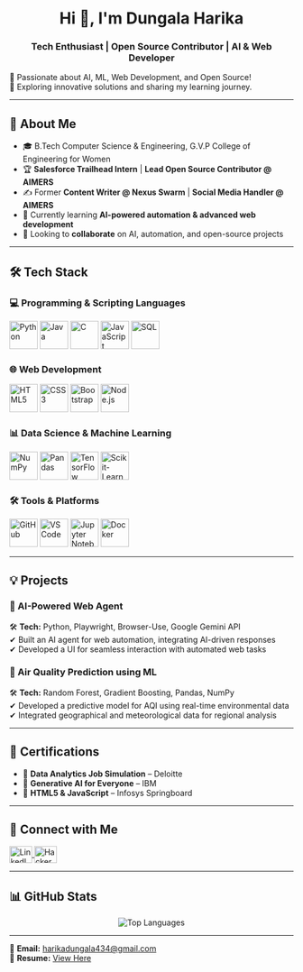 <h1 align="center">Hi 👋, I'm Dungala Harika</h1>
<h3 align="center">Tech Enthusiast | Open Source Contributor | AI & Web Developer</h3>

🔹 Passionate about AI, ML, Web Development, and Open Source!  
🔹 Exploring innovative solutions and sharing my learning journey.  

---

## 🚀 About Me  

- 🎓 B.Tech Computer Science & Engineering, G.V.P College of Engineering for Women  
- 🏆 **Salesforce Trailhead Intern** | **Lead Open Source Contributor @ AIMERS**  
- ✍️ Former **Content Writer @ Nexus Swarm** | **Social Media Handler @ AIMERS**  
- 🌱 Currently learning **AI-powered automation & advanced web development**  
- 🤝 Looking to **collaborate** on AI, automation, and open-source projects  

---

## 🛠 Tech Stack  

### 💻 Programming & Scripting Languages  
<p align="left">
  <img src="https://cdn.jsdelivr.net/gh/devicons/devicon/icons/python/python-original.svg" alt="Python" width="50" height="50"/>
  <img src="https://cdn.jsdelivr.net/gh/devicons/devicon/icons/java/java-original.svg" alt="Java" width="50" height="50"/>
  <img src="https://cdn.jsdelivr.net/gh/devicons/devicon/icons/c/c-original.svg" alt="C" width="50" height="50"/>
  <img src="https://cdn.jsdelivr.net/gh/devicons/devicon/icons/javascript/javascript-original.svg" alt="JavaScript" width="50" height="50"/>
  <img src="https://cdn.jsdelivr.net/gh/devicons/devicon/icons/sqlite/sqlite-original.svg" alt="SQL" width="50" height="50"/>
</p>

### 🌐 Web Development  
<p align="left">
  <img src="https://cdn.jsdelivr.net/gh/devicons/devicon/icons/html5/html5-original.svg" alt="HTML5" width="50" height="50"/>
  <img src="https://cdn.jsdelivr.net/gh/devicons/devicon/icons/css3/css3-original.svg" alt="CSS3" width="50" height="50"/>
  <img src="https://cdn.jsdelivr.net/gh/devicons/devicon/icons/bootstrap/bootstrap-original.svg" alt="Bootstrap" width="50" height="50"/>
  <img src="https://cdn.jsdelivr.net/gh/devicons/devicon/icons/nodejs/nodejs-original.svg" alt="Node.js" width="50" height="50"/>
</p>

### 📊 Data Science & Machine Learning  
<p align="left">
  <img src="https://cdn.jsdelivr.net/gh/devicons/devicon/icons/numpy/numpy-original.svg" alt="NumPy" width="50" height="50"/>
  <img src="https://cdn.jsdelivr.net/gh/devicons/devicon/icons/pandas/pandas-original.svg" alt="Pandas" width="50" height="50"/>
  <img src="https://cdn.jsdelivr.net/gh/devicons/devicon/icons/tensorflow/tensorflow-original.svg" alt="TensorFlow" width="50" height="50"/>
  <img src="https://cdn.jsdelivr.net/gh/devicons/devicon/icons/scikit-learn/scikit-learn-original.svg" alt="Scikit-Learn" width="50" height="50"/>
</p>

### 🛠 Tools & Platforms  
<p align="left">
  <img src="https://cdn.jsdelivr.net/gh/devicons/devicon/icons/github/github-original.svg" alt="GitHub" width="50" height="50"/>
  <img src="https://cdn.jsdelivr.net/gh/devicons/devicon/icons/vscode/vscode-original.svg" alt="VS Code" width="50" height="50"/>
  <img src="https://cdn.jsdelivr.net/gh/devicons/devicon/icons/jupyter/jupyter-original.svg" alt="Jupyter Notebook" width="50" height="50"/>
  <img src="https://cdn.jsdelivr.net/gh/devicons/devicon/icons/docker/docker-original.svg" alt="Docker" width="50" height="50"/>
</p>

---

## 💡 Projects  

### 🔹 AI-Powered Web Agent  
🛠 **Tech:** Python, Playwright, Browser-Use, Google Gemini API  
✔ Built an AI agent for web automation, integrating AI-driven responses  
✔ Developed a UI for seamless interaction with automated web tasks  

### 🔹 Air Quality Prediction using ML  
🛠 **Tech:** Random Forest, Gradient Boosting, Pandas, NumPy  
✔ Developed a predictive model for AQI using real-time environmental data  
✔ Integrated geographical and meteorological data for regional analysis  

---

## 📜 Certifications  

- 🏅 **Data Analytics Job Simulation** – Deloitte  
- 🏅 **Generative AI for Everyone** – IBM  
- 🏅 **HTML5 & JavaScript** – Infosys Springboard  

---

## 📲 Connect with Me  

<p align="left">
<a href="https://www.linkedin.com/in/harika-dungala-997193259/" target="blank">
  <img align="center" src="https://raw.githubusercontent.com/rahuldkjain/github-profile-readme-generator/master/src/images/icons/Social/linked-in-alt.svg" alt="LinkedIn" height="30" width="40" />
</a>
<a href="https://www.hackerrank.com/harikadungala434" target="blank">
  <img align="center" src="https://raw.githubusercontent.com/rahuldkjain/github-profile-readme-generator/master/src/images/icons/Social/hackerrank.svg" alt="HackerRank" height="30" width="40" />
</a>
</p>

---

## 📊 GitHub Stats  

<p align="center">
  <img align="center" src="https://github-readme-stats.vercel.app/api/top-langs?username=harika-dungala&show_icons=true&locale=en&layout=compact" alt="Top Languages" />
</p>

---

📧 **Email:** harikadungala434@gmail.com  
📄 **Resume:** [View Here](https://drive.google.com/file/d/1Og-DZt_A40sRHn2G8kcGn-hPcmBniceH/view?usp=sharing)  
